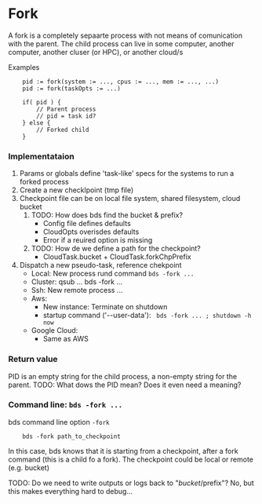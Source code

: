 
# Fork

A fork is a completely sepaarte process with not means of comunication with the parent.
The child process can live in some computer, another computer, another cluser (or HPC), or another cloud/s

Examples
``` 
	pid := fork(system := ..., cpus := ..., mem := ..., ...) 
	pid := fork(taskOpts := ...) 
	
	if( pid ) {
		// Parent process
		// pid = task id?
	} else {
		// Forked child
	}
```

### Implementataion

1. Params or globals define 'task-like' specs for the systems to run a forked process
1. Create a new checklpoint (tmp file)
1. Checkpoint file can be on local file system, shared filesystem, cloud bucket
	1. TODO: How does bds find the bucket & prefix?
		- Config file defines defaults
		- CloudOpts overisdes defaults
		- Error if a reuired option is missing
	1. TODO: How de we define a path for the checkpoint?
		- CloudTask.bucket + CloudTask.forkChpPrefix
1. Dispatch a new pseudo-task, reference chekpoint
	- Local: New process rund command `bds -fork ...`
	- Cluster: qsub ... bds -fork ...
	- Ssh: New remote process ...
	- Aws: 
		- New instance: Terminate on shutdown
		- startup command ('--user-data'): ` bds -fork ... ; shutdown -h now`
	- Google Cloud:
		- Same as AWS
	
### Return value

PID is an empty string for the child process, a non-empty string for the parent.
TODO: What dows the PID mean? Does it even need a meaning?

### Command line: `bds -fork ...`

bds command line option `-fork`
```
	bds -fork path_to_checkpoint
```
In this case, bds knows that it is starting from a checkpoint, after a fork command (this is a child fo a fork).
The checkpoint could be local or remote (e.g. bucket)

TODO: Do we need to write outputs or logs back to "$bucket/$prefix"? No, but this makes everything hard to debug...


